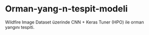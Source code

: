 # Orman-yang-n-tespit-modeli
Wildfire Image Dataset üzerinde CNN + Keras Tuner (HPO) ile orman yangını tespiti.
